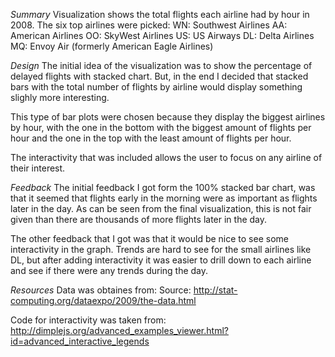 *Summary*
Visualization shows the total flights each airline had by hour in 2008. The six top airlines were picked:
WN: Southwest Airlines
AA: American Airlines
OO: SkyWest Airlines
US: US Airways
DL: Delta Airlines
MQ: Envoy Air (formerly American Eagle Airlines)

*Design*
The initial idea of the visualization was to show the percentage of delayed flights with stacked chart. But, in the end I decided that stacked bars with the total number of flights by airline would display something slighly more interesting. 

This type of bar plots were chosen because they display the biggest airlines by hour, with the one in the bottom with the biggest amount of flights per hour and the one in the top with the least amount of flights per hour.

The interactivity that was included allows the user to focus on any airline of their interest. 

*Feedback*
The initial feedback I got form the 100% stacked bar chart, was that it seemed  that flights early in the morning were as important as flights later in the day. As can be seen from the final visualization, this is not fair given than there are thousands of more flights later in the day.

The other feedback that I got was that it would be nice to see some interactivity in the graph. Trends are hard to see for the small airlines like DL, but after adding interactivity it was easier to drill down to each airline and see if there were any trends during the day. 

*Resources*
Data was obtaines from:
Source: http://stat-computing.org/dataexpo/2009/the-data.html

Code for interactivity was taken from:
http://dimplejs.org/advanced_examples_viewer.html?id=advanced_interactive_legends